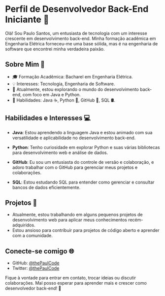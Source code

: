 # Perfil de Desenvolvedor Back-End Iniciante 🚀

Olá! Sou Paulo Santos, um entusiasta de tecnologia com um interesse crescente em desenvolvimento back-end. Minha formação acadêmica em Engenharia Elétrica forneceu-me uma base sólida, mas é na engenharia de software que encontrei minha verdadeira paixão.

## Sobre Mim 👤

- 🎓 Formação Acadêmica: Bacharel em Engenharia Elétrica.
- 💡 Interesses: Tecnologia, Engenharia de Software.
- 🌱 Atualmente, estou explorando o mundo do desenvolvimento back-end, com foco em Java e Python.
- 🔧 Habilidades: Java ☕, Python 🐍, GitHub 📂, SQL 🛢️.

## Habilidades e Interesses 💻

- **Java**: Estou aprendendo a linguagem Java e estou animado com sua versatilidade e aplicabilidade no desenvolvimento back-end.

- **Python**: Tenho curiosidade em explorar Python e suas várias bibliotecas para desenvolvimento web e análise de dados.

- **GitHub**: Eu sou um entusiasta do controle de versão e colaboração, e adoro trabalhar com o GitHub para gerenciar meus projetos e colaborações.

- **SQL**: Estou estudando SQL para entender como gerenciar e consultar bancos de dados eficientemente.

## Projetos 💼

- Atualmente, estou trabalhando em alguns pequenos projetos de desenvolvimento web para aplicar meus conhecimentos recém-adquiridos.
- Estou ansioso para contribuir para projetos de código aberto e aprender com a comunidade.

## Conecte-se comigo 🌐

- GitHub: [@thePaulCode](https://github.com/thePaulCode)
- Twitter: [@thePaulCode](https://twitter.com/thePaulCode)

Fique à vontade para entrar em contato, trocar ideias ou discutir colaborações. Mal posso esperar para aprender mais e crescer como desenvolvedor back-end! 🚀
